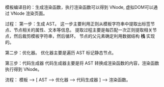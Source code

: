 模板编译目的：生成渲染函数，执行渲染函数可以得到 VNode, 虚拟DOM可以通过 VNode 渲染页面。

过程：
第一步：生成 AST。
这一步主要利用正则从模板字符串中提取出标签节点、节点相关的属性、文本等信息。
提取过程主要是每匹配一次正则提取相关节点，然后裁剪模板字符串，然后循环。
节点的父元素确定利用数据结构 **栈** 实现的。

第二步：优化器。
优化器主要是遍历 AST 标记静态节点。

第三步：代码生成器
代码生成器主要是将 AST 转换成渲染函数的内容，渲染函数执行得到 VNode。

流程：
模板 --> [ AST -->  优化器 --> 代码生成器 ] --> 渲染函数。